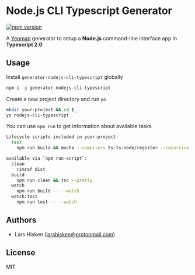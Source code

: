 # Node.js CLI Typescript Generator

[![npm version](https://badge.fury.io/js/generator-nodejs-cli-typescript.svg)](http://badge.fury.io/js/generator-nodejs-cli-typescript)

A [Yeoman](http://yeoman.io/) generator to setup a __Node.js__ command-line interface app in __Typescript 2.0__

## Usage

Install `generator-nodejs-cli-typescript` globally

```bash
npm i -g generator-nodejs-cli-typescript
```

Create a new project directory and run `yo`

```bash
mkdir your-project && cd $_
yo nodejs-cli-typescript
```

You can use `npm run` to get information about available tasks

```bash
Lifecycle scripts included in your-project:
  test
    npm run build && mocha --compilers ts:ts-node/register --recursive test/**/*-spec.ts

available via `npm run-script`:
  clean
    rimraf dist
  build
    npm run clean && tsc --pretty
  watch
    npm run build -- --watch
  watch:test
    npm run test -- --watch
```

## Authors

- Lars Hisken (<larshisken@protonmail.com>)

## License

MIT
